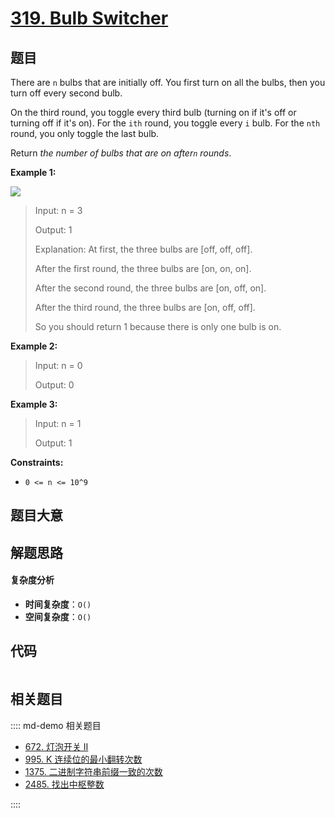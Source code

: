 # [319. Bulb Switcher](https://leetcode.com/problems/bulb-switcher/)

## 题目

There are `n` bulbs that are initially off. You first turn on all the bulbs,
then you turn off every second bulb.

On the third round, you toggle every third bulb (turning on if it's off or
turning off if it's on). For the `ith` round, you toggle every `i` bulb. For
the `nth` round, you only toggle the last bulb.

Return _the number of bulbs that are on after`n` rounds_.

**Example 1:**

![](https://assets.leetcode.com/uploads/2020/11/05/bulb.jpg)

> Input: n = 3
>
> Output: 1
>
> Explanation: At first, the three bulbs are [off, off, off].
>
> After the first round, the three bulbs are [on, on, on].
>
> After the second round, the three bulbs are [on, off, on].
>
> After the third round, the three bulbs are [on, off, off].
>
> So you should return 1 because there is only one bulb is on.

**Example 2:**

> Input: n = 0
>
> Output: 0

**Example 3:**

> Input: n = 1
>
> Output: 1

**Constraints:**

- `0 <= n <= 10^9`

## 题目大意

## 解题思路

#### 复杂度分析

- **时间复杂度**：`O()`
- **空间复杂度**：`O()`

## 代码

```javascript

```

## 相关题目

:::: md-demo 相关题目

- [672. 灯泡开关 Ⅱ](https://leetcode.com/problems/bulb-switcher-ii)
- [995. K 连续位的最小翻转次数](https://leetcode.com/problems/minimum-number-of-k-consecutive-bit-flips)
- [1375. 二进制字符串前缀一致的次数](https://leetcode.com/problems/number-of-times-binary-string-is-prefix-aligned)
- [2485. 找出中枢整数](https://leetcode.com/problems/find-the-pivot-integer)

::::
